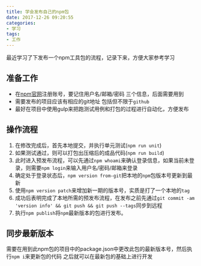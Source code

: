 ```yaml
---
title: 学会发布自己的npm包
date: 2017-12-26 09:20:55
categories:
- 学习
tags:
- 工作
---
```

最近学习了下发布一个npm工具包的流程，记录下来，方便大家参考学习
<!-- more -->
<!-- excerpt -->
## 准备工作
- 在[npm官网](https://www.npmjs.com/)注册账号，要记住用户名/邮箱/密码 三个信息，后面需要用到
- 需要发布的项目应该有相应的git地址 包括但不限于`github`
- 最好在项目中使用gulp来把跑测试用例和打包的过程进行自动化，方便发布

## 操作流程
1. 在修改完成后，首先本地提交，并执行单元测试(`npm run unit`)
2. 如果测试通过，则可以打包出压缩后的成品代码(`npm run build`)
3. 此时进入预发布流程，可以先通过`npm whoami`来确认登录信息，如果当前未登录，则需要`npm login`来输入用户名/密码/邮箱来登录
4. 确定处于登录状态后，`npm version from-git`把本地的`npm`包版本号更新到最新
5. 使用`npm version patch`来增加新一期的版本号，实质是打了一个本地的`tag`
6. 成功后表明完成了本地所需的预发布流程，在发布之前先通过`git commit -am 'version info' && git push && git push --tags`同步到远程
7. 执行`npm publish`将`npm`最新版本的包进行发布。

## 同步最新版本
需要在用到此npm包的项目中的package.json中更改此包的最新版本号，然后执行`npm i`来更新包的代码 之后就可以在最新包的基础上进行开发
